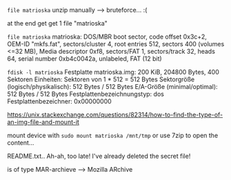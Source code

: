 ```file matrioska```
unzip  manually --> bruteforce... :(

at the end get get 1 file "matrioska" 

```file matrioska```
matrioska: DOS/MBR boot sector, code offset 0x3c+2, OEM-ID "mkfs.fat", 
sectors/cluster 4, root entries 512, sectors 400 (volumes <=32 MB), 
Media descriptor 0xf8, sectors/FAT 1, sectors/track 32, heads 64, 
serial number 0xb4c0042a, unlabeled, FAT (12 bit)


```fdisk -l matrioska```
Festplatte matrioska.img: 200 KiB, 204800 Bytes, 400 Sektoren
Einheiten: Sektoren von 1 * 512 = 512 Bytes
Sektorgröße (logisch/physikalisch): 512 Bytes / 512 Bytes
E/A-Größe (minimal/optimal): 512 Bytes / 512 Bytes
Festplattenbezeichnungstyp: dos
Festplattenbezeichner: 0x00000000


https://unix.stackexchange.com/questions/82314/how-to-find-the-type-of-an-img-file-and-mount-it


mount device with ```sudo mount matrioska /mnt/tmp``` or use 7zip to open the content...

README.txt..    Ah-ah, too late! I've already deleted the secret file!

is of type MAR-archieve --> Mozilla ARchive